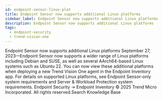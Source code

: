 ```yaml
---
id: endpoint-sensor-linux-plat
title: Endpoint Sensor now supports additional Linux platforms
sidebar_label: Endpoint Sensor now supports additional Linux platforms
description: Endpoint Sensor now supports additional Linux platforms
tags:
  - endpoint-security
  - trend-vision-one
---
```


 Endpoint Sensor now supports additional Linux platforms September 27, 2023—Endpoint Sensor now supports a wider range of Linux platforms including Debian and SUSE, as well as several AArch64-based Linux systems such as Ubuntu 22. You can now view these additional platforms when deploying a new Trend Vision One agent in the Endpoint Inventory app. For details on supported Linux platforms, see Endpoint Sensor-only system requirements and Server & Workload Protection system requirements. Endpoint Security → Endpoint Inventory © 2025 Trend Micro Incorporated. All rights reserved.Search Knowledge Base